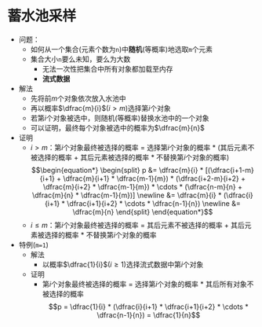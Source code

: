 # 蓄水池采样

* 问题：
  * 如何从一个集合(元素个数为`n`)中**随机**(等概率)地选取`m`个元素
  * 集合大小`n`要么未知，要么为大数
    * 无法一次性把集合中所有对象都加载至内存
    * **流式数据**
* 解法
  * 先将前$m$个对象依次放入水池中
  * 再以概率$\dfrac{m}{i}$($i > m$)选择第$i$个对象
  * 若第$i$个对象被选中，则随机(等概率)替换水池中的一个对象
  * 可以证明，最终每个对象被选中的概率为$\dfrac{m}{n}$
* 证明
  * $i > m$：第$i$个对象最终被选择的概率 = 选择第$i$个对象的概率 * (其后元素不被选择的概率 + 其后元素被选择的概率 * 不替换第$i$个对象的概率)  
$$\begin{equation*} \begin{split} 
p &= \dfrac{m}{i} * [(\dfrac{i+1-m}{i+1} + \dfrac{m}{i+1} * \dfrac{m-1}{m}) * (\dfrac{i+2-m}{i+2} + \dfrac{m}{i+2} * \dfrac{m-1}{m}) * \cdots * (\dfrac{n-m}{n} + \dfrac{m}{n} * \dfrac{m-1}{m})] \newline
&= \dfrac{m}{i} * (\dfrac{i}{i+1} * \dfrac{i+1}{i+2} * \cdots * \dfrac{n-1}{n}) \newline
&= \dfrac{m}{n} 
\end{split} \end{equation*}$$
  * $i \leq m$：第$i$个对象最终被选择的概率 = 其后元素不被选择的概率 + 其后元素被选择的概率 * 不替换第$i$个对象的概率
* 特例(`m=1`)
  * 解法
    * 以概率$\dfrac{1}{i}$($i \geq 1$)选择流式数据中第$i$个对象
  * 证明
    * 第$i$个对象最终被选择的概率 = 选择第$i$个对象的概率 * 其后所有对象不被选择的概率
    $$p = \dfrac{1}{i} * (\dfrac{i}{i+1} * \dfrac{i+1}{i+2} * \cdots * \dfrac{n-1}{n}) = \dfrac{1}{n}$$
